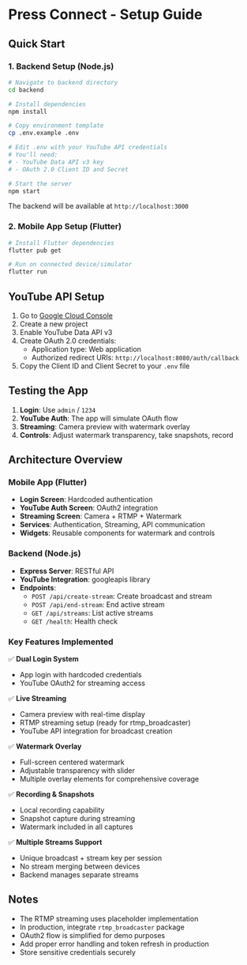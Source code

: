 # Press Connect - Setup Guide

## Quick Start

### 1. Backend Setup (Node.js)

```bash
# Navigate to backend directory
cd backend

# Install dependencies
npm install

# Copy environment template
cp .env.example .env

# Edit .env with your YouTube API credentials
# You'll need:
# - YouTube Data API v3 key
# - OAuth 2.0 Client ID and Secret

# Start the server
npm start
```

The backend will be available at `http://localhost:3000`

### 2. Mobile App Setup (Flutter)

```bash
# Install Flutter dependencies
flutter pub get

# Run on connected device/simulator
flutter run
```

## YouTube API Setup

1. Go to [Google Cloud Console](https://console.cloud.google.com/)
2. Create a new project
3. Enable YouTube Data API v3
4. Create OAuth 2.0 credentials:
   - Application type: Web application
   - Authorized redirect URIs: `http://localhost:8080/auth/callback`
5. Copy the Client ID and Client Secret to your `.env` file

## Testing the App

1. **Login**: Use `admin` / `1234`
2. **YouTube Auth**: The app will simulate OAuth flow
3. **Streaming**: Camera preview with watermark overlay
4. **Controls**: Adjust watermark transparency, take snapshots, record

## Architecture Overview

### Mobile App (Flutter)
- **Login Screen**: Hardcoded authentication
- **YouTube Auth Screen**: OAuth2 integration
- **Streaming Screen**: Camera + RTMP + Watermark
- **Services**: Authentication, Streaming, API communication
- **Widgets**: Reusable components for watermark and controls

### Backend (Node.js)
- **Express Server**: RESTful API
- **YouTube Integration**: googleapis library
- **Endpoints**:
  - `POST /api/create-stream`: Create broadcast and stream
  - `POST /api/end-stream`: End active stream
  - `GET /api/streams`: List active streams
  - `GET /health`: Health check

### Key Features Implemented

✅ **Dual Login System**
- App login with hardcoded credentials
- YouTube OAuth2 for streaming access

✅ **Live Streaming**
- Camera preview with real-time display
- RTMP streaming setup (ready for rtmp_broadcaster)
- YouTube API integration for broadcast creation

✅ **Watermark Overlay**
- Full-screen centered watermark
- Adjustable transparency with slider
- Multiple overlay elements for comprehensive coverage

✅ **Recording & Snapshots**
- Local recording capability
- Snapshot capture during streaming
- Watermark included in all captures

✅ **Multiple Streams Support**
- Unique broadcast + stream key per session
- No stream merging between devices
- Backend manages separate streams

## Notes

- The RTMP streaming uses placeholder implementation
- In production, integrate `rtmp_broadcaster` package
- OAuth2 flow is simplified for demo purposes
- Add proper error handling and token refresh in production
- Store sensitive credentials securely